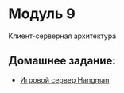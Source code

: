 # Модуль 9

Клиент-серверная архитектура

## Домашнее задание:
* [Игровой сервер Hangman](homework/homework.md)
